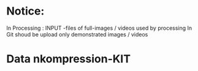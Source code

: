 # Notice:
In Processing : INPUT -files of full-images / videos used by processing
In Git shoud be upload only demonstrated images / videos   
# Data nkompression-KIT